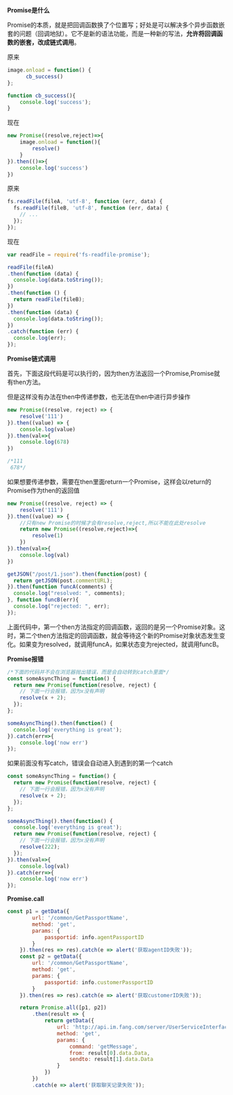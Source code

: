 **Promise是什么**

Promise的本质，就是把回调函数换了个位置写；好处是可以解决多个异步函数嵌套的问题（回调地狱）。它不是新的语法功能，而是一种新的写法，**允许将回调函数的嵌套，改成链式调用**。

原来
```javascript
image.onload = function() {
      cb_success()
};

function cb_success(){
	console.log('success');
}

```

现在
```javascript
new Promise((resolve,reject)=>{
	image.onload = function(){
		resolve()
	}
}).then(()=>{
	console.log('success')
})

```

原来
```javascript
fs.readFile(fileA, 'utf-8', function (err, data) {
  fs.readFile(fileB, 'utf-8', function (err, data) {
    // ...
  });
});

```
现在
```javascript
var readFile = require('fs-readfile-promise');

readFile(fileA)
.then(function (data) {
  console.log(data.toString());
})
.then(function () {
  return readFile(fileB);
})
.then(function (data) {
  console.log(data.toString());
})
.catch(function (err) {
  console.log(err);
});

```

**Promise链式调用**

首先，下面这段代码是可以执行的，因为then方法返回一个Promise,Promise就有then方法。

但是这样没有办法在then中传递参数，也无法在then中进行异步操作

```javascript
new Promise((resolve, reject) => {
    resolve('111')
}).then((value) => {
	console.log(value)
}).then(val=>{
	console.log(678)
})

/*111
 678*/

```

如果想要传递参数，需要在then里面return一个Promise，这样会以return的Promise作为then的返回值

```javascript
new Promise((resolve, reject) => {
    resolve('111')
}).then((value) => {
	//只有new Promise的时候才会有resolve,reject,所以不能在此处resolve
	return new Promise((resolve,reject)=>{
		resolve(1)
	})
}).then(val=>{
	console.log(val)
})
```
```javascript
getJSON("/post/1.json").then(function(post) {
  return getJSON(post.commentURL);
}).then(function funcA(comments) {
  console.log("resolved: ", comments);
}, function funcB(err){
  console.log("rejected: ", err);
});
```

上面代码中，第一个then方法指定的回调函数，返回的是另一个Promise对象。这时，第二个then方法指定的回调函数，就会等待这个新的Promise对象状态发生变化。如果变为resolved，就调用funcA，如果状态变为rejected，就调用funcB。

**Promise报错**

```javascript
/*下面的代码并不会在浏览器抛出错误，而是会自动转到catch里面*/
const someAsyncThing = function() {
  return new Promise(function(resolve, reject) {
    // 下面一行会报错，因为x没有声明
    resolve(x + 2);
  });
};

someAsyncThing().then(function() {
  console.log('everything is great');
}).catch(err=>{
	console.log('now err')
});
```
如果前面没有写catch，错误会自动进入到遇到的第一个catch

```javascript
const someAsyncThing = function() {
  return new Promise(function(resolve, reject) {
    // 下面一行会报错，因为x没有声明
    resolve(x + 2);
  });
};

someAsyncThing().then(function() {
  console.log('everything is great');
  return new Promise(function(resolve, reject) {
    // 下面一行会报错，因为x没有声明
    resolve(222);
  });
}).then(val=>{
	console.log(val)
}).catch(err=>{
	console.log('now err')
});
```

**Promise.call**

```javascript
const p1 = getData({
        url: '/common/GetPassportName',
        method: 'get',
        params: {
            passportid: info.agentPassportID
        }
    }).then(res => res).catch(e => alert('获取agentID失败'));
    const p2 = getData({
        url: '/common/GetPassportName',
        method: 'get',
        params: {
            passportid: info.customerPassportID
        }
    }).then(res => res).catch(e => alert('获取customerID失败'));

    return Promise.all([p1, p2])
        .then(result => {
            return getData({
                url: 'http://api.im.fang.com/server/UserServiceInterface.api',
                method: 'get',
                params: {
                    command: 'getMessage',
                    from: result[0].data.Data,
                    sendto: result[1].data.Data
                }
            })
        })
        .catch(e => alert('获取聊天记录失败'));
```
